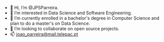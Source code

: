 - 👋 Hi, I’m @JPSParreira.
- 👀 I’m interested in Data Science and Software Engineering.
- 🌱 I’m currently enrolled in a bachelor's degree in Computer Science and plan to do a master's on Data Science.
- 💞️ I’m looking to collaborate on open source projects.
- 📫 joao_parreira@mail.telepac.pt

<!---
JPParreira76/JPParreira76 is a ✨ special ✨ repository because its `README.md` (this file) appears on your GitHub profile.
You can click the Preview link to take a look at your changes.
--->
